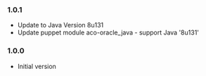 ### 1.0.1
* Update to Java Version 8u131
* Update puppet module aco-oracle_java - support Java '8u131'

### 1.0.0
* Initial version
